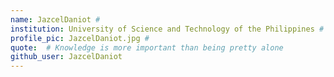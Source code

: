 ```yaml
---
name: JazcelDaniot #
institution: University of Science and Technology of the Philippines # 
profile_pic: JazcelDaniot.jpg #
quote:  # Knowledge is more important than being pretty alone 
github_user: JazcelDaniot
---
```

